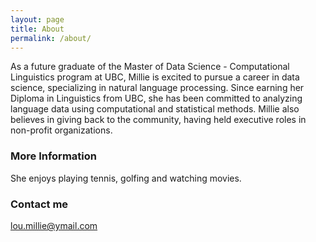 ```yaml
---
layout: page
title: About
permalink: /about/
---
```


 As a future graduate of the Master of Data Science - Computational Linguistics program at UBC, Millie is excited to pursue a career in data science, specializing in natural language processing. Since earning her Diploma in Linguistics from UBC, she has been committed to analyzing language data using computational and statistical methods. Millie also believes in giving back to the community, having held executive roles in non-profit organizations. 

### More Information

She enjoys playing tennis, golfing and watching movies.

### Contact me

[lou.millie@ymail.com](mailto:lou.millie@ymail.com)